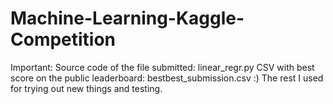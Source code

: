 # Machine-Learning-Kaggle-Competition
Important: Source code of the file submitted: linear_regr.py
CSV with best score on the public leaderboard: bestbest_submission.csv :)
The rest I used for trying out new things and testing.
